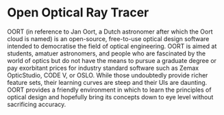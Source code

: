 # Open Optical Ray Tracer
OORT (in reference to Jan Oort, a Dutch astronomer after which the Oort cloud is named) is an open-source, free-to-use optical design software intended to democratise the field of optical engineering. OORT is aimed at students, amatuer astronomers, and people who are fascinated by the world of optics but do not have the means to pursue a graduate degree or pay exorbitant prices for industry standard software such as Zemax OpticStudio, CODE V, or OSLO. While those undoubtedly provide richer feature sets, their learning curves are steep and their UIs are daunting. OORT provides a friendly environment in which to learn the principles of optical design and hopefully bring its concepts down to eye level without sacrificing accuracy.

